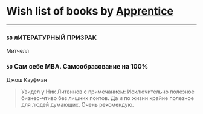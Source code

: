 # Wish list of books by [Apprentice ](http://vk.com/id52821952)
---

### `60` лИТЕРАТУРНЫЙ ПРИЗРАК
Митчелл

### `50` Сам себе MBA. Самообразование на 100%
Джош Кауфман
> Увидел у Ник Литвинов с примечанием: Исключительно полезное бизнес-чтиво без лишних понтов. Да и по жизни крайне полезное для людей думающих. Очень рекомендую.


